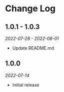 # Change Log

## 1.0.1 - 1.0.3

*2022-07-28 - 2022-08-01*

- Update README.md

## 1.0.0

*2022-07-14*

- Initial release
